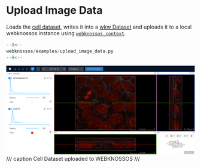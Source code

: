 # Upload Image Data

Loads the [cell dataset](https://scikit-image.org/docs/dev/api/skimage.data.html#skimage.data.cell), writes it into a [wkw Dataset](../../api/webknossos/dataset/dataset.md) and uploads it to a local webknossos instance using [`webknossos_context`](../../api/webknossos/client/context.md#webknossos.client.context.webknossos_context).

```python
--8<--
webknossos/examples/upload_image_data.py
--8<--
```

![Cell Dataset uploaded to WEBKNOSSOS](./upload_image_data_dataset.jpg)
/// caption
Cell Dataset uploaded to WEBKNOSSOS
///
